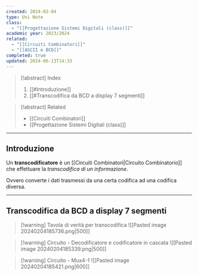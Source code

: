 ```yaml
---
created: 2024-02-04
type: Uni Note
class:
  - "[[Progettazione Sistemi Digitali (class)]]"
academic year: 2023/2024
related:
  - "[[Circuiti Combinatori]]"
  - "[[ASCII e BCD]]"
completed: true
updated: 2024-06-13T14:33
---
```

>[!abstract] Index
>1. [[#Introduzione]]
>2. [[#Transcodifica da BCD a display 7 segmenti]]

>[!abstract] Related
>- [[Circuiti Combinatori]]
>- [[Progettazione Sistemi Digitali (class)]]

---
## Introduzione

Un **transcodificatore** è un [[Circuiti Combinatori|Circuito Combinatorio]] che effettuare la *transcodifica di un informazione*.

Ovvero converte i dati trasmessi da una certa codifica ad una codifica diversa.

---
## Transcodifica da BCD a display 7 segmenti 

>[!warning] Tavola di verità per transcodifica
> ![[Pasted image 20240204185736.png|500]]

>[!warning] Circuito - Decodificatore e codificatore in cascata
>![[Pasted image 20240204185339.png|500]]

>[!warning] Circuito - Mux4-1
>![[Pasted image 20240204185421.png|600]]
